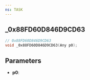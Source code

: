 ```yaml
---
ns: TASK
---
```

## _0x88FD60D846D9CD63

```c
// 0x88FD60D846D9CD63
void _0x88FD60D846D9CD63(Any p0);
```

## Parameters
* **p0**:

